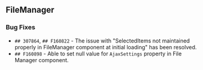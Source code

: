 ##  FileManager

###    Bug Fixes

- `## 307864`, `## F160822` - The issue with "SelectedItems not maintained properly in FileManager component at initial loading" has been resolved.
- `## F160898` - Able to set null value for `AjaxSettings` property in File Manager component.
